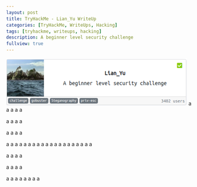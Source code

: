 ```yaml
---
layout: post
title: TryHackMe - Lian_Yu WriteUp
categories: [TryHackMe, WriteUps, Hacking]
tags: [tryhackme, writeups, hacking]
description: A beginner level security challenge
fullview: true
---
```

 ![Cover](/assets/media/thm/Lian_Yu/cover.png)
a
a
a
a
a

a
a
a
a

a
a
a
a

a
a
a
a
a
a
a
a
a
a
a
a
a
a
a
a
a
a
a
a

a
a
a
a

a
a
a
a

a
a
a
a
a
a
a
a
